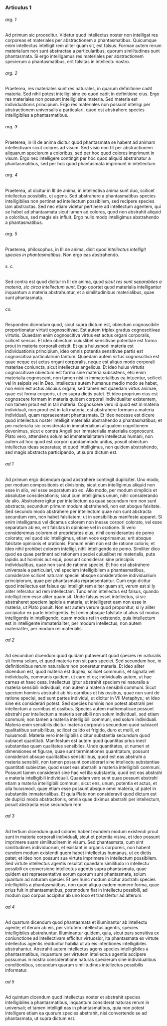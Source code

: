 ### Articulus 1

###### arg. 1
Ad primum sic proceditur. Videtur quod intellectus noster non intelligat res corporeas et materiales per abstractionem a phantasmatibus. Quicumque enim intellectus intelligit rem aliter quam sit, est falsus. Formae autem rerum materialium non sunt abstractae a particularibus, quorum similitudines sunt phantasmata. Si ergo intelligamus res materiales per abstractionem specierum a phantasmatibus, erit falsitas in intellectu nostro.

###### arg. 2
Praeterea, res materiales sunt res naturales, in quarum definitione cadit materia. Sed nihil potest intelligi sine eo quod cadit in definitione eius. Ergo res materiales non possunt intelligi sine materia. Sed materia est individuationis principium. Ergo res materiales non possunt intelligi per abstractionem universalis a particulari, quod est abstrahere species intelligibiles a phantasmatibus.

###### arg. 3
Praeterea, in III de anima dicitur quod phantasmata se habent ad animam intellectivam sicut colores ad visum. Sed visio non fit per abstractionem aliquarum specierum a coloribus, sed per hoc quod colores imprimunt in visum. Ergo nec intelligere contingit per hoc quod aliquid abstrahatur a phantasmatibus, sed per hoc quod phantasmata imprimunt in intellectum.

###### arg. 4
Praeterea, ut dicitur in III de anima, in intellectiva anima sunt duo, scilicet intellectus possibilis, et agens. Sed abstrahere a phantasmatibus species intelligibiles non pertinet ad intellectum possibilem, sed recipere species iam abstractas. Sed nec etiam videtur pertinere ad intellectum agentem, qui se habet ad phantasmata sicut lumen ad colores, quod non abstrahit aliquid a coloribus, sed magis eis influit. Ergo nullo modo intelligimus abstrahendo a phantasmatibus.

###### arg. 5
Praeterea, philosophus, in III de anima, dicit quod *intellectus intelligit species in phantasmatibus*. Non ergo eas abstrahendo.

###### s. c.
Sed contra est quod dicitur in III de anima, quod *sicut res sunt separabiles a materia, sic circa intellectum sunt*. Ergo oportet quod materialia intelligantur inquantum a materia abstrahuntur, et a similitudinibus materialibus, quae sunt phantasmata.

###### co.
Respondeo dicendum quod, sicut supra dictum est, obiectum cognoscibile proportionatur virtuti cognoscitivae. Est autem triplex gradus cognoscitivae virtutis. Quaedam enim cognoscitiva virtus est actus organi corporalis, scilicet sensus. Et ideo obiectum cuiuslibet sensitivae potentiae est forma prout in materia corporali existit. Et quia huiusmodi materia est individuationis principium, ideo omnis potentia sensitivae partis est cognoscitiva particularium tantum. Quaedam autem virtus cognoscitiva est quae neque est actus organi corporalis, neque est aliquo modo corporali materiae coniuncta, sicut intellectus angelicus. Et ideo huius virtutis cognoscitivae obiectum est forma sine materia subsistens, etsi enim materialia cognoscant, non tamen nisi in immaterialibus ea intuentur, scilicet vel in seipsis vel in Deo. Intellectus autem humanus medio modo se habet, non enim est actus alicuius organi, sed tamen est quaedam virtus animae, quae est forma corporis, ut ex supra dictis patet. Et ideo proprium eius est cognoscere formam in materia quidem corporali individualiter existentem, non tamen prout est in tali materia. Cognoscere vero id quod est in materia individuali, non prout est in tali materia, est abstrahere formam a materia individuali, quam repraesentant phantasmata. Et ideo necesse est dicere quod intellectus noster intelligit materialia abstrahendo a phantasmatibus; et per materialia sic considerata in immaterialium aliqualem cognitionem devenimus, sicut e contra Angeli per immaterialia materialia cognoscunt. Plato vero, attendens solum ad immaterialitatem intellectus humani, non autem ad hoc quod est corpori quodammodo unitus, posuit obiectum intellectus ideas separatas; et quod intelligimus, non quidem abstrahendo, sed magis abstracta participando, ut supra dictum est.

###### ad 1
Ad primum ergo dicendum quod abstrahere contingit dupliciter. Uno modo, per modum compositionis et divisionis; sicut cum intelligimus aliquid non esse in alio, vel esse separatum ab eo. Alio modo, per modum simplicis et absolutae considerationis; sicut cum intelligimus unum, nihil considerando de alio. Abstrahere igitur per intellectum ea quae secundum rem non sunt abstracta, secundum primum modum abstrahendi, non est absque falsitate. Sed secundo modo abstrahere per intellectum quae non sunt abstracta secundum rem, non habet falsitatem; ut in sensibilibus manifeste apparet. Si enim intelligamus vel dicamus colorem non inesse corpori colorato, vel esse separatum ab eo, erit falsitas in opinione vel in oratione. Si vero consideremus colorem et proprietates eius, nihil considerantes de pomo colorato; vel quod sic intelligimus, etiam voce exprimamus; erit absque falsitate opinionis et orationis. Pomum enim non est de ratione coloris; et ideo nihil prohibet colorem intelligi, nihil intelligendo de pomo. Similiter dico quod ea quae pertinent ad rationem speciei cuiuslibet rei materialis, puta lapidis aut hominis aut equi, possunt considerari sine principiis individualibus, quae non sunt de ratione speciei. Et hoc est abstrahere universale a particulari, vel speciem intelligibilem a phantasmatibus, considerare scilicet naturam speciei absque consideratione individualium principiorum, quae per phantasmata repraesentantur. Cum ergo dicitur quod intellectus est falsus qui intelligit rem aliter quam sit, verum est si ly aliter referatur ad rem intellectam. Tunc enim intellectus est falsus, quando intelligit rem esse aliter quam sit. Unde falsus esset intellectus, si sic abstraheret speciem lapidis a materia, ut intelligeret eam non esse in materia, ut Plato posuit. Non est autem verum quod proponitur, si ly aliter accipiatur ex parte intelligentis. Est enim absque falsitate ut alius sit modus intelligentis in intelligendo, quam modus rei in existendo, quia intellectum est in intelligente immaterialiter, per modum intellectus; non autem materialiter, per modum rei materialis.

###### ad 2
Ad secundum dicendum quod quidam putaverunt quod species rei naturalis sit forma solum, et quod materia non sit pars speciei. Sed secundum hoc, in definitionibus rerum naturalium non poneretur materia. Et ideo aliter dicendum est, quod materia est duplex, scilicet communis, et signata vel individualis, communis quidem, ut caro et os; individualis autem, ut hae carnes et haec ossa. Intellectus igitur abstrahit speciem rei naturalis a materia sensibili individuali, non autem a materia sensibili communi. Sicut speciem hominis abstrahit ab his carnibus et his ossibus, quae non sunt de ratione speciei, sed sunt partes individui, ut dicitur in VII Metaphys.; et ideo sine eis considerari potest. Sed species hominis non potest abstrahi per intellectum a carnibus et ossibus. Species autem mathematicae possunt abstrahi per intellectum a materia sensibili non solum individuali, sed etiam communi; non tamen a materia intelligibili communi, sed solum individuali. Materia enim sensibilis dicitur materia corporalis secundum quod subiacet qualitatibus sensibilibus, scilicet calido et frigido, duro et molli, et huiusmodi. Materia vero intelligibilis dicitur substantia secundum quod subiacet quantitati. Manifestum est autem quod quantitas prius inest substantiae quam qualitates sensibiles. Unde quantitates, ut numeri et dimensiones et figurae, quae sunt terminationes quantitatum, possunt considerari absque qualitatibus sensibilibus, quod est eas abstrahi a materia sensibili, non tamen possunt considerari sine intellectu substantiae quantitati subiectae, quod esset eas abstrahi a materia intelligibili communi. Possunt tamen considerari sine hac vel illa substantia; quod est eas abstrahi a materia intelligibili individuali. Quaedam vero sunt quae possunt abstrahi etiam a materia intelligibili communi, sicut ens, unum, potentia et actus, et alia huiusmodi, quae etiam esse possunt absque omni materia, ut patet in substantiis immaterialibus. Et quia Plato non consideravit quod dictum est de duplici modo abstractionis, omnia quae diximus abstrahi per intellectum, posuit abstracta esse secundum rem.

###### ad 3
Ad tertium dicendum quod colores habent eundem modum existendi prout sunt in materia corporali individuali, sicut et potentia visiva, et ideo possunt imprimere suam similitudinem in visum. Sed phantasmata, cum sint similitudines individuorum, et existant in organis corporeis, non habent eundem modum existendi quem habet intellectus humanus, ut ex dictis patet; et ideo non possunt sua virtute imprimere in intellectum possibilem. Sed virtute intellectus agentis resultat quaedam similitudo in intellectu possibili ex conversione intellectus agentis supra phantasmata, quae quidem est repraesentativa eorum quorum sunt phantasmata, solum quantum ad naturam speciei. Et per hunc modum dicitur abstrahi species intelligibilis a phantasmatibus, non quod aliqua eadem numero forma, quae prius fuit in phantasmatibus, postmodum fiat in intellectu possibili, ad modum quo corpus accipitur ab uno loco et transfertur ad alterum.

###### ad 4
Ad quartum dicendum quod phantasmata et illuminantur ab intellectu agente; et iterum ab eis, per virtutem intellectus agentis, species intelligibiles abstrahuntur. Illuminantur quidem, quia, sicut pars sensitiva ex coniunctione ad intellectivam efficitur virtuosior, ita phantasmata ex virtute intellectus agentis redduntur habilia ut ab eis intentiones intelligibiles abstrahantur. Abstrahit autem intellectus agens species intelligibiles a phantasmatibus, inquantum per virtutem intellectus agentis accipere possumus in nostra consideratione naturas specierum sine individualibus conditionibus, secundum quarum similitudines intellectus possibilis informatur.

###### ad 5
Ad quintum dicendum quod intellectus noster et abstrahit species intelligibiles a phantasmatibus, inquantum considerat naturas rerum in universali; et tamen intelligit eas in phantasmatibus, quia non potest intelligere etiam ea quorum species abstrahit, nisi convertendo se ad phantasmata, ut supra dictum est.

